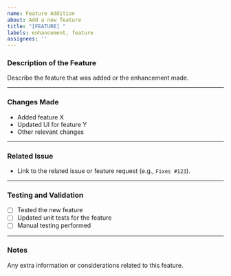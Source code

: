 ```yaml
---
name: Feature Addition
about: Add a new feature
title: "[FEATURE] "
labels: enhancement, feature
assignees: ''
---
```


### Description of the Feature

Describe the feature that was added or the enhancement made.

---

### Changes Made

- Added feature X
- Updated UI for feature Y
- Other relevant changes

---

### Related Issue

- Link to the related issue or feature request (e.g., `Fixes #123`).

---

### Testing and Validation

- [ ] Tested the new feature
- [ ] Updated unit tests for the feature
- [ ] Manual testing performed

---

### Notes

Any extra information or considerations related to this feature.
